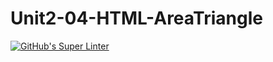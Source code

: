 # Unit2-04-HTML-AreaTriangle
[![GitHub's Super Linter](https://github.com/ICS20-Programming-LilyC/Unit2-04-HTML-AreaTriangle/workflows/GitHub's%20Super%20Linter/badge.svg)](https://github.com/ICS20-Programming-LilyC/Unit2-04-HTML-AreaTriangle/actions)